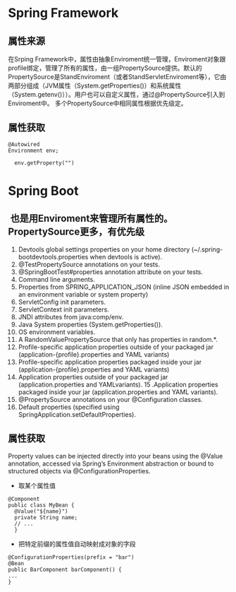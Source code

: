 # Spring Framework
## 属性来源
在Srping Framework中，属性由抽象Enviroment统一管理，Enviroment对象跟profile绑定，管理了所有的属性，由一组PropertySource提供。默认的PropertySource是StandEnviroment（或者StandServletEnviroment等），它由两部分组成（JVM属性（System.getProperties()）和系统属性（System.getenv()））。用户也可以自定义属性，通过@PropertySource引入到Enviroment中。 多个PropertySource中相同属性根据优先级定。
## 属性获取
   ```
   @Autowired
   Environment env;
   
   env.getProperty("")
   ```
# Spring Boot
##  也是用Enviroment来管理所有属性的。PropertySource更多，有优先级
1. Devtools global settings properties on your home directory (~/.spring-bootdevtools.properties when devtools is active).
2. @TestPropertySource annotations on your tests.
3. @SpringBootTest#properties annotation attribute on your tests.
4. Command line arguments.
5. Properties from SPRING_APPLICATION_JSON (inline JSON embedded in an environment variable or system property)
6. ServletConfig init parameters.
7. ServletContext init parameters.
8. JNDI attributes from java:comp/env.
9. Java System properties (System.getProperties()).
10. OS environment variables.
11. A RandomValuePropertySource that only has properties in random.*.
12. Profile-specific application properties outside of your packaged jar (application-{profile}.properties and YAML variants)
13. Profile-specific application properties packaged inside your jar (application-{profile}.properties and YAML variants)
14. Application properties outside of your packaged jar (application.properties and YAMLvariants).
15 .Application properties packaged inside your jar (application.properties and YAML variants).
16. @PropertySource annotations on your @Configuration classes.
17. Default properties (specified using SpringApplication.setDefaultProperties).

## 属性获取
Property values can be injected directly into your beans using the @Value annotation, accessed via Spring’s Environment abstraction or bound to structured objects via @ConfigurationProperties.

- 取某个属性值
```
@Component
public class MyBean {
  @Value("${name}")
  private String name;
  // ...
  }
```

- 把特定前缀的属性值自动映射成对象的字段
```
@ConfigurationProperties(prefix = "bar")
@Bean
public BarComponent barComponent() {
...
}
```
